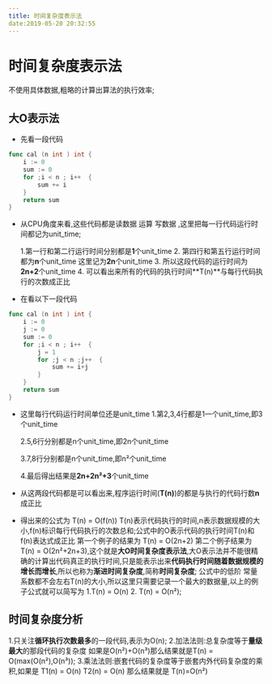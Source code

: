 ```yaml
---
title: 时间复杂度表示法
date:2019-05-20 20:32:55
---
```


#	时间复杂度表示法

不使用具体数据,粗略的计算出算法的执行效率;

##	大**O**表示法
*	先看一段代码

```go
func cal (n int ) int {
	i := 0
	sum := 0
	for ;i < n ; i++  {
		sum += i
	}
	return sum
}
```
* 从CPU角度来看,这些代码都是读数据 运算 写数据 ,这里把每一行代码运行时间都记为unit_time;
  
     1.第一行和第二行运行时间分别都是**1**个unit_time
     2. 第四行和第五行运行时间都为**n**个unit_time 这里记为**2n**个unit_time
     3. 所以这段代码的运行时间为**2n+2**个unit_time
     4. 可以看出来所有的代码的执行时间**T(n)**与每行代码执行的次数成正比 
    
*	在看以下一段代码

```go
func cal (n int ) int {
	i := 0
	j := 0
	sum := 0
	for ;i < n ; i++  {
		j = 1
		for ;j < n ;j++  {
			sum += i+j
		}
	}
	return sum
}
```

*	这里每行代码运行时间单位还是unit_time
	1.第2,3,4行都是1一个unit_time,即3个unit_time
	
	2.5,6行分别都是n个unit_time,即2n个unit_time
	
	3.7,8行分别都是n个unit_time,即n²个unit_time
	
	4.最后得出结果是**2n+2n²+3**个unit_time
	
*	从这两段代码都是可以看出来,程序运行时间(**T(n)**)的都是与执行的代码行数**n**成正比
*	得出来的公式为 T(n) = O(f(n))
	T(n)表示代码执行的时间,n表示数据规模的大小,f(n)标识每行代码执行的次数总和;公式中的O表示代码的执行时间T(n)和f(n)表达式成正比
	第一个例子的结果为 T(n) = O(2n+2) 第二个例子结果为T(n) = O(2n²+2n+3),这个就是**大O时间复杂度表示法**,大O表示法并不能很精确的计算出代码真正的执行时间,只是能表示出来**代码执行时间随着数据规模的增长而增长**,所以也称为**渐进时间复杂度**,简称**时间复杂度**;
	公式中的低阶 常量 系数都不会左右T(n)的大小,所以这里只需要记录一个最大的数据量,以上的例子公式就可以简写为 1.T(n) = O(n) 2. T(n) = O(n²);
	
	
## 时间复杂度分析
1.只关注**循环执行次数最多**的一段代码,表示为O(n);
2.加法法则:总复杂度等于**量级最大**的那段代码的复杂度 如果是O(n²)+O(n³)那么结果就是T(n) = O(max(O(n²),O(n³));
3.乘法法则:嵌套代码的复杂度等于嵌套内外代码复杂度的乘积,如果是 T1(n) = O(n) T2(n) = O(n) 那么结果就是 T(n)=O(n²)


